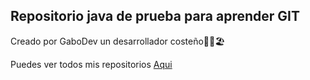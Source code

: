 ## Repositorio java de prueba para aprender GIT
Creado por GaboDev un desarrollador costeño🌴🌇🏖️

Puedes ver todos mis repositorios [Aqui](https://github.com/GaboDev003)